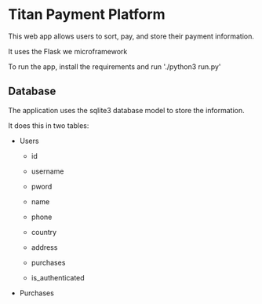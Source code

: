 # Titan Payment Platform

This web app allows users to sort, pay, and store their payment information.

It uses the Flask we microframework 

To run the app, install the requirements and run './python3 run.py'

## Database

The application uses the sqlite3 database model to store the information.

It does this in two tables:

- Users

    - id
    - username
    - pword
    - name
    - phone
    - country
    - address
    - purchases

    - is_authenticated


- Purchases



##
